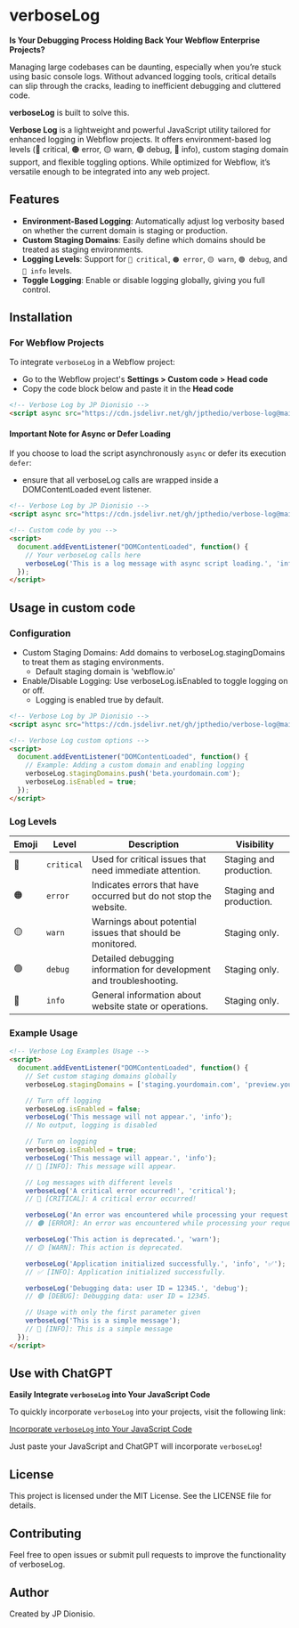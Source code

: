 # verboseLog

**Is Your Debugging Process Holding Back Your Webflow Enterprise Projects?**

Managing large codebases can be daunting, especially when you’re stuck using basic console logs. 
Without advanced logging tools, critical details can slip through the cracks, leading to inefficient debugging and cluttered code.

**verboseLog** is built to solve this.

**Verbose Log** is a lightweight and powerful JavaScript utility tailored for enhanced logging in Webflow projects. 
It offers environment-based log levels (🔴 critical, 🟠 error, 🟡 warn, 🟢 debug, 🔵 info), custom staging domain support, 
and flexible toggling options. While optimized for Webflow, it’s versatile enough to be integrated into any web project.

## Features

- **Environment-Based Logging**: Automatically adjust log verbosity based on whether the current domain is staging or production.
- **Custom Staging Domains**: Easily define which domains should be treated as staging environments.
- **Logging Levels**: Support for `🔴 critical`, `🟠 error`, `🟡 warn`, `🟢 debug`, and `🔵 info` levels.
- **Toggle Logging**: Enable or disable logging globally, giving you full control.

## Installation

### For Webflow Projects

To integrate `verboseLog` in a Webflow project: 
- Go to the Webflow project's **Settings > Custom code > Head code**
- Copy the code block below and paste it in the **Head code** 

```html
<!-- Verbose Log by JP Dionisio -->
<script async src="https://cdn.jsdelivr.net/gh/jpthedio/verbose-log@main/verbose-log.min.js"></script>
```

#### Important Note for Async or Defer Loading

If you choose to load the script asynchronously `async` or defer its execution `defer`:
- ensure that all verboseLog calls are wrapped inside a DOMContentLoaded event listener.

```html
<!-- Verbose Log by JP Dionisio -->
<script async src="https://cdn.jsdelivr.net/gh/jpthedio/verbose-log@main/verbose-log.js"></script>

<!-- Custom code by you -->
<script>
  document.addEventListener("DOMContentLoaded", function() {
    // Your verboseLog calls here
    verboseLog('This is a log message with async script loading.', 'info');
  });
</script>
```

## Usage in custom code

### Configuration

- Custom Staging Domains: Add domains to verboseLog.stagingDomains to treat them as staging environments.
  - Default staging domain is 'webflow.io'
- Enable/Disable Logging: Use verboseLog.isEnabled to toggle logging on or off.
  - Logging is enabled true by default.

```html
<!-- Verbose Log by JP Dionisio -->
<script async src="https://cdn.jsdelivr.net/gh/jpthedio/verbose-log@main/verbose-log.js"></script>

<!-- Verbose Log custom options -->
<script>
  document.addEventListener("DOMContentLoaded", function() {
    // Example: Adding a custom domain and enabling logging
    verboseLog.stagingDomains.push('beta.yourdomain.com');
    verboseLog.isEnabled = true;
  });
</script>
```

### Log Levels

| Emoji | Level       | Description                                                         | Visibility                 |
|-------|-------------|---------------------------------------------------------------------|----------------------------|
| 🔴    | `critical`  | Used for critical issues that need immediate attention.             | Staging and production.    |
| 🟠    | `error`     | Indicates errors that have occurred but do not stop the website.    | Staging and production.    |
| 🟡    | `warn`      | Warnings about potential issues that should be monitored.           | Staging only.              |
| 🟢    | `debug`     | Detailed debugging information for development and troubleshooting. | Staging only.              |
| 🔵    | `info`      | General information about website state or operations.              | Staging only.              |

### Example Usage

```html
<!-- Verbose Log Examples Usage -->
<script>
  document.addEventListener("DOMContentLoaded", function() {
    // Set custom staging domains globally
    verboseLog.stagingDomains = ['staging.yourdomain.com', 'preview.yourdomain.com'];

    // Turn off logging
    verboseLog.isEnabled = false;
    verboseLog('This message will not appear.', 'info'); 
    // No output, logging is disabled

    // Turn on logging
    verboseLog.isEnabled = true;
    verboseLog('This message will appear.', 'info'); 
    // 🔵 [INFO]: This message will appear.

    // Log messages with different levels
    verboseLog('A critical error occurred!', 'critical'); 
    // 🔴 [CRITICAL]: A critical error occurred!

    verboseLog('An error was encountered while processing your request.', 'error'); 
    // 🟠 [ERROR]: An error was encountered while processing your request.

    verboseLog('This action is deprecated.', 'warn'); 
    // 🟡 [WARN]: This action is deprecated.

    verboseLog('Application initialized successfully.', 'info', '✅'); 
    // ✅ [INFO]: Application initialized successfully.

    verboseLog('Debugging data: user ID = 12345.', 'debug'); 
    // 🟢 [DEBUG]: Debugging data: user ID = 12345.

    // Usage with only the first parameter given
    verboseLog('This is a simple message'); 
    // 🔵 [INFO]: This is a simple message
  });
</script>
```

## Use with ChatGPT

**Easily Integrate `verboseLog` into Your JavaScript Code**

To quickly incorporate `verboseLog` into your projects, visit the following link:

[Incorporate `verboseLog` into Your JavaScript Code](https://chatgpt.com/g/g-Kr3C1a5ZW-verbose-log-dev)

Just paste your JavaScript and ChatGPT will incorporate `verboseLog`!

## License

This project is licensed under the MIT License. See the LICENSE file for details.

## Contributing

Feel free to open issues or submit pull requests to improve the functionality of verboseLog.

## Author

Created by JP Dionisio.
